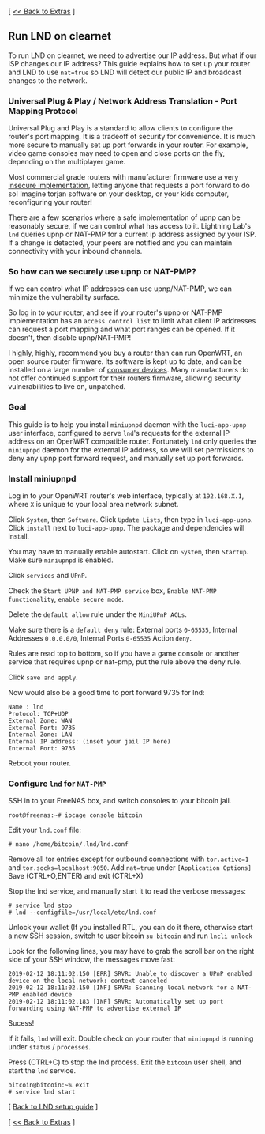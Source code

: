 [ [<< Back to Extras](https://github.com/seth586/guides/blob/master/FreeNAS/bitcoin/extras.md) ]
## Run LND on clearnet
To run LND on clearnet, we need to advertise our IP address. But what if our ISP changes our IP address? This guide explains how to set up your router and LND to use `nat=true` so LND will detect our public IP and broadcast changes to the network.

### Universal Plug & Play / Network Address Translation - Port Mapping Protocol

Universal Plug and Play is a standard to allow clients to configure the router's port mapping. It is a tradeoff of security for convenience. It is much more secure to manually set up port forwards in your router. For example, video game consoles may need to open and close ports on the fly, depending on the multiplayer game.

Most commercial grade routers with manufacturer firmware use a very [insecure implementation](https://www.howtogeek.com/122487/htg-explains-is-upnp-a-security-risk/), letting anyone that requests a port forward to do so! Imagine torjan software on your desktop, or your kids computer, reconfiguring your router! 

There are a few scenarios where a safe implementation of upnp can be reasonably secure, if we can control what has access to it.  Lightning Lab's `lnd` queries upnp or NAT-PMP for a current ip address assigned by your ISP. If a change is detected, your peers are notified and you can maintain connectivity with your inbound channels.

### So how can we securely use upnp or NAT-PMP?

If we can control what IP addresses can use upnp/NAT-PMP, we can minimize the vulnerability surface. 

So log in to your router, and see if your router's upnp or NAT-PMP implementation has an `access control list` to limit what client IP addresses can request a port mapping and what port ranges can be opened. If it doesn't, then disable upnp/NAT-PMP! 

I highly, highly, recommend you buy a router than can run OpenWRT, an open source router firmware. Its software is kept up to date, and can be installed on a large number of [consumer devices](https://openwrt.org/supported_devices). Many manufacturers do not offer continued support for their routers firmware, allowing security vulnerabilities to live on, unpatched.

### Goal

This guide is to help you install `miniupnpd` daemon with the `luci-app-upnp` user interface, configured to serve `lnd`'s requests for the external IP address on an OpenWRT compatible router. Fortunately `lnd` only queries the `miniupnpd` daemon for the external IP address, so we will set permissions to deny any upnp port forward request, and manually set up port forwards.

### Install miniupnpd

Log in to your OpenWRT router's web interface, typically at `192.168.X.1`, where `X` is unique to your local area network subnet.

Click `System`, then `Software`. Click `Update Lists`, then type in `luci-app-upnp`. Click `install` next to `luci-app-upnp`. The package and dependencies will install. 

You may have to manually enable autostart. Click on `System`, then `Startup`. Make sure `miniupnpd` is enabled. 

Click `services` and `UPnP`. 

Check the `Start UPNP and NAT-PMP service` box, `Enable NAT-PMP functionality`, `enable secure mode`. 

Delete the `default allow` rule under the `MiniUPnP ACLs`. 

Make sure there is a `default deny` rule: External ports `0-65535`, Internal Addresses `0.0.0.0/0`, Internal Ports `0-65535` Action `deny`.

Rules are read top to bottom, so if you have a game console or another service that requires upnp or nat-pmp, put the rule above the deny rule.

Click `save and apply`. 

Now would also be a good time to port forward 9735 for lnd:
```
Name : lnd
Protocol: TCP+UDP
External Zone: WAN
External Port: 9735
Internal Zone: LAN
Internal IP address: (inset your jail IP here)
Internal Port: 9735
```

Reboot your router.

### Configure `lnd` for `NAT-PMP`
SSH in to your FreeNAS box, and switch consoles to your bitcoin jail.
```
root@freenas:~# iocage console bitcoin
```

Edit your `lnd.conf` file:
```
# nano /home/bitcoin/.lnd/lnd.conf
```
Remove all tor entries except for outbound connections with `tor.active=1` and `tor.socks=localhost:9050`. Add `nat=true` under `[Application Options]`
Save (CTRL+O,ENTER) and exit (CTRL+X)

Stop the lnd service, and manually start it to read the verbose messages:
```
# service lnd stop
# lnd --configfile=/usr/local/etc/lnd.conf
```
 Unlock your wallet (If you installed RTL, you can do it there, otherwise start a new SSH session, switch to user bitcoin `su bitcoin` and run `lncli unlock`

Look for the following lines, you may have to grab the scroll bar on the right side of your SSH window, the messages move fast:
```
2019-02-12 18:11:02.150 [ERR] SRVR: Unable to discover a UPnP enabled device on the local network: context canceled
2019-02-12 18:11:02.150 [INF] SRVR: Scanning local network for a NAT-PMP enabled device
2019-02-12 18:11:02.183 [INF] SRVR: Automatically set up port forwarding using NAT-PMP to advertise external IP

```
Sucess! 

If it fails, `lnd` will exit. Double check on your router that `miniupnpd` is running under `status` / `processes`.

Press (CTRL+C) to stop the lnd process. Exit the `bitcoin` user shell, and start the `lnd` service.
```
bitcoin@bitcoin:~% exit
# service lnd start
```

[ [Back to LND setup guide](https://github.com/seth586/guides/blob/master/FreeNAS/freenas_5_lnd.md) ]

[ [<< Back to Extras](https://github.com/seth586/guides/blob/master/FreeNAS/bitcoin/extras.md) ]
